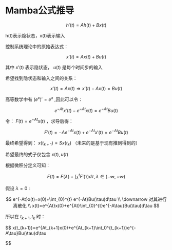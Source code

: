 # Mamba公式推导

$$
h'(t)=Ah(t)+Bx(t)
$$

h(t)表示隐状态，x(t)表示输入

控制系统理论中的原始表达式：

$$
x'(t)=Ax(t)+Bu(t)
$$

其中 $x'(t)$ 表示隐状态， $u(t)$ 是每个时间步的输入

希望找到隐状态和输入之间的关系：

$$x'(t)=Ax(t) \Rightarrow x'(t)-Ax(t)=Bu(t)$$


高等数学中有 $(e^{x})'=e^{x}$ ,因此可以令：

$$
e^{-At}x'(t)-e^{-At}x(t)=e^{-At}Bu(t)
$$

令： $F(t)=e^{-At}x(t)$ ，求导后得：

$$F'(t)=-Ae^{-At}x(t)+e^{-At}x'(t)=e^{-At}Bu(t)$$


最终希望得到： $x(t_{k+1})=Sx(t_k)$ （未来的是基于现有推到得到的）

希望最终的式子仅包含 $x(t),u(t)$ 

根据微积分定义可知：

$$F(t)=F(\lambda)+\int_{\lambda }^{t} F'(\tau )d \tau, \lambda \in (-\infty, +\infty)$$


假设 $\lambda=0$ :

$$
e^{-At}x(t)=x(0)+\int_{0}^{t} e^{-At}Bu(\tau)d\tau \\
\downarrow 对其进行离散化 \\
x(t)=e^{At}x(0)+e^{At}\int_{0}^{t}e^{-A\tau}Bu(\tau)d\tau
$$

所以在 $t_{k+1},t_k$ 时：

$$
x(t_{k+1})=e^{At_{k+1}x(0)+e^{At_{k+1}\int_0^{t_{k+1}}e^{-A\tau}Bu(\tau)d\tau

$$
